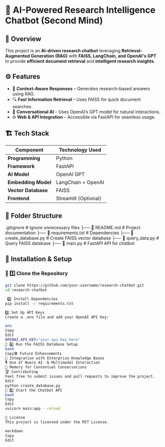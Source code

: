 # 🚀 AI-Powered Research Intelligence Chatbot (Second Mind)

## 📌 Overview  
This project is an **AI-driven research chatbot** leveraging **Retrieval-Augmented Generation (RAG)** with **FAISS, LangChain, and OpenAI's GPT** to provide **efficient document retrieval** and **intelligent research insights**.  

## ⚙️ Features  
- 📖 **Context-Aware Responses** – Generates research-based answers using RAG.  
- 🔍 **Fast Information Retrieval** – Uses FAISS for quick document searches.  
- 🤖 **Conversational AI** – Uses OpenAI’s GPT model for natural interactions.  
- 🌐 **Web & API Integration** – Accessible via FastAPI for seamless usage.  

## 🏗️ Tech Stack  
| Component            | Technology Used            |  
|----------------------|---------------------------|  
| **Programming**      | Python                     |  
| **Framework**        | FastAPI                    |  
| **AI Model**        | OpenAI GPT                 |  
| **Embedding Model** | LangChain + OpenAI         |  
| **Vector Database** | FAISS                      |  
| **Frontend**        | Streamlit (Optional)       |  

## 📂 Folder Structure  
.gitignore # Ignore unnecessary files
├── 📄 README.md # Project documentation
├── 📄 requirements.txt # Dependencies
├── 📄 create_database.py # Create FAISS vector database
├── 📄 query_data.py # Query FAISS database
├── 📄 main.py # FastAPI API for chatbot


## 🚀 Installation & Setup  
### 🔹 1️⃣ Clone the Repository  
```bash
git clone https://github.com/your-username/research-chatbot.git  
cd research-chatbot

 2️⃣ Install Dependencies
pip install -r requirements.txt  

3️⃣ Set Up API Keys
Create a .env file and add your OpenAI API Key:

env
Copy
Edit
OPENAI_API_KEY="your-api-key-here"
🔹 4️⃣ Run the FAISS Database Setup
bash
Copy🛠️ Future Enhancements
🔗 Integration with Enterprise Knowledge Bases
🎙️ Use of Nuero AI  & Multimodal Interaction
🧠 Memory for Contextual Conversations
🏆 Contributing
Feel free to submit issues and pull requests to improve the project.
Edit
python create_database.py  
🔹 5️⃣ Start the Chatbot API
bash
Copy
Edit
uvicorn main:app --reload

📜 License
This project is licensed under the MIT License.

markdown
Copy
Edit





